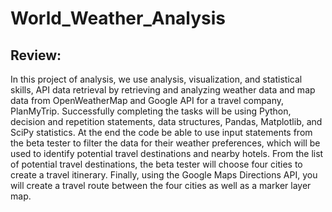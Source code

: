 # World_Weather_Analysis

## Review:
In this project of analysis, we use analysis, visualization, and statistical skills, API data retrieval by retrieving and analyzing weather data and map data from OpenWeatherMap and Google API for a travel company, PlanMyTrip. Successfully completing the tasks will be using Python, decision and repetition statements, data structures, Pandas, Matplotlib, and SciPy statistics. At the end the code be able to use input statements from the beta tester to filter the data for their weather preferences, which will be used to identify potential travel destinations and nearby hotels. From the list of potential travel destinations, the beta tester will choose four cities to create a travel itinerary. Finally, using the Google Maps Directions API, you will create a travel route between the four cities as well as a marker layer map.

